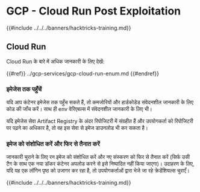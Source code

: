 # GCP - Cloud Run Post Exploitation

{{#include ../../../banners/hacktricks-training.md}}

## Cloud Run

Cloud Run के बारे में अधिक जानकारी के लिए देखें:

{{#ref}}
../gcp-services/gcp-cloud-run-enum.md
{{#endref}}

### इमेजेस तक पहुँचें

यदि आप कंटेनर इमेजेस तक पहुँच सकते हैं, तो कमजोरियों और हार्डकोडेड संवेदनशील जानकारी के लिए कोड की जाँच करें। साथ ही env वेरिएबल्स में संवेदनशील जानकारी के लिए भी।

यदि इमेजेस सेवा Artifact Registry के अंदर रिपोजिटरी में संग्रहीत हैं और उपयोगकर्ता को रिपोजिटरी पर पढ़ने का अधिकार है, तो वह इस सेवा से इमेज डाउनलोड भी कर सकता है।

### इमेज को संशोधित करें और फिर से तैनात करें

जानकारी चुराने के लिए रन इमेज को संशोधित करें और नए संस्करण को फिर से तैनात करें (सिर्फ उसी टैग के साथ एक नया डॉकर कंटेनर अपलोड करने से इसे निष्पादित नहीं किया जाएगा)। उदाहरण के लिए, यदि यह एक लॉगिन पृष्ठ को उजागर कर रहा है, तो उपयोगकर्ताओं द्वारा भेजे जा रहे क्रेडेंशियल्स चुराएँ।

{{#include ../../../banners/hacktricks-training.md}}
